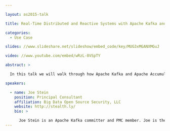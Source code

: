```yaml
---

layout: as2015-talk

title: Real-Time Distributed and Reactive Systems with Apache Kafka and Apache Accumulo

categories:
  - Use Case

slides: //www.slideshare.net/slideshow/embed_code/key/MUG3xMGANXMGuJ

video: //www.youtube.com/embed/wRzL-0VSpTY

abstract: >

  In this talk we will walk through how Apache Kafka and Apache Accumulo can be used together to orchestrate a de-coupled, real-time distributed and reactive request/response system at massive scale. Multiple data pipelines can perform complex operations for each message in parallel at high volumes with low latencies. The final result will be inline with the initiating call. The architecture gains are immense.  They allow for the requesting system to receive a response without the need for direct integration with the data pipeline(s) that messages must go through. By utilizing Apache Kafka and Apache Accumulo, these gains sustain at scale and allow for complex operations of different messages to be applied to each response in real-time.

speakers:

  - name: Joe Stein
    position: Principal Consultant
    affiliation: Big Data Open Source Security, LLC
    website: http://stealth.ly/
    bio: >

      Joe Stein is an Apache Kafka committer and PMC member. Joe is the Founder and Principal Architect of Big Data Open Source Security LLC a professional services and product solutions company. Joe has been a developer, architect and technologist professionally for 15 years now having built back end systems that supported over one hundred million unique devices a day processing trillions of events. He blogs and hosts a podcast about Hadoop and related systems at All Things Hadoop and tweets @allthingshadoop
---
```

